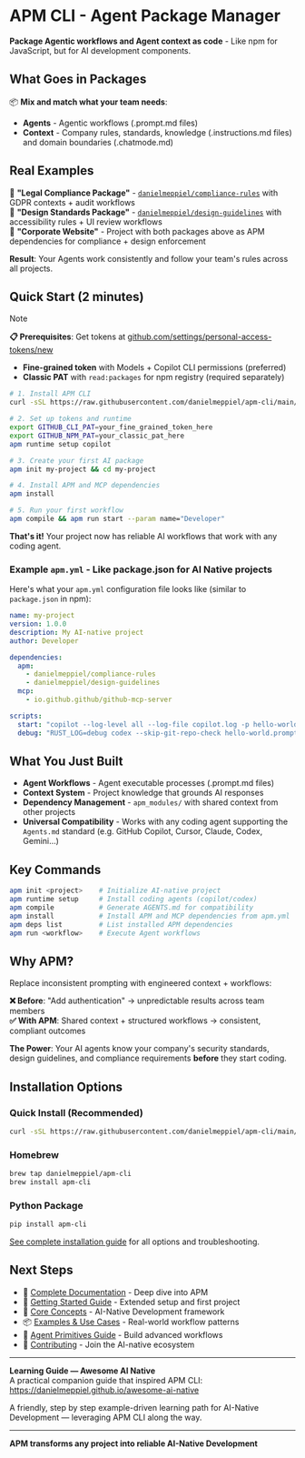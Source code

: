 # APM CLI - Agent Package Manager

**Package Agentic workflows and Agent context as code** - Like npm for JavaScript, but for AI development components.

## What Goes in Packages

📦 **Mix and match what your team needs**:

- **Agents** - Agentic workflows (.prompt.md files)
- **Context** - Company rules, standards, knowledge (.instructions.md files) and domain boundaries (.chatmode.md)

## Real Examples

🏢 **"Legal Compliance Package"** - [`danielmeppiel/compliance-rules`](https://github.com/danielmeppiel/compliance-rules) with GDPR contexts + audit workflows  
👤 **"Design Standards Package"** - [`danielmeppiel/design-guidelines`](https://github.com/danielmeppiel/design-guidelines) with accessibility rules + UI review workflows  
🎯 **"Corporate Website"** - Project with both packages above as APM dependencies for compliance + design enforcement

**Result**: Your Agents work consistently and follow your team's rules across all projects.

## Quick Start (2 minutes)

> [!NOTE] 
> **📋 Prerequisites**: Get tokens at [github.com/settings/personal-access-tokens/new](https://github.com/settings/personal-access-tokens/new)  
> - **Fine-grained token** with Models + Copilot CLI permissions (preferred)  
> - **Classic PAT** with `read:packages` for npm registry (required separately)

```bash
# 1. Install APM CLI
curl -sSL https://raw.githubusercontent.com/danielmeppiel/apm-cli/main/install.sh | sh

# 2. Set up tokens and runtime
export GITHUB_CLI_PAT=your_fine_grained_token_here
export GITHUB_NPM_PAT=your_classic_pat_here
apm runtime setup copilot

# 3. Create your first AI package
apm init my-project && cd my-project

# 4. Install APM and MCP dependencies
apm install

# 5. Run your first workflow
apm compile && apm run start --param name="Developer"
```

**That's it!** Your project now has reliable AI workflows that work with any coding agent.

### Example `apm.yml` - Like package.json for AI Native projects

Here's what your `apm.yml` configuration file looks like (similar to `package.json` in npm):

```yaml
name: my-project
version: 1.0.0
description: My AI-native project
author: Developer

dependencies:
  apm:
    - danielmeppiel/compliance-rules
    - danielmeppiel/design-guidelines
  mcp:
    - io.github.github/github-mcp-server

scripts:
  start: "copilot --log-level all --log-file copilot.log -p hello-world.prompt.md"
  debug: "RUST_LOG=debug codex --skip-git-repo-check hello-world.prompt.md"
```

## What You Just Built

- **Agent Workflows** - Agent executable processes (.prompt.md files)
- **Context System** - Project knowledge that grounds AI responses
- **Dependency Management** - `apm_modules/` with shared context from other projects  
- **Universal Compatibility** - Works with any coding agent supporting the `Agents.md` standard (e.g. GitHub Copilot, Cursor, Claude, Codex, Gemini...)

## Key Commands

```bash
apm init <project>    # Initialize AI-native project
apm runtime setup     # Install coding agents (copilot/codex)
apm compile           # Generate AGENTS.md for compatibility  
apm install           # Install APM and MCP dependencies from apm.yml
apm deps list         # List installed APM dependencies
apm run <workflow>    # Execute Agent workflows
```

## Why APM?

Replace inconsistent prompting with engineered context + workflows:

**❌ Before**: "Add authentication" → unpredictable results across team members  
**✅ With APM**: Shared context + structured workflows → consistent, compliant outcomes

**The Power**: Your AI agents know your company's security standards, design guidelines, and compliance requirements **before** they start coding.

## Installation Options

### Quick Install (Recommended)
```bash
curl -sSL https://raw.githubusercontent.com/danielmeppiel/apm-cli/main/install.sh | sh
```

### Homebrew
```bash
brew tap danielmeppiel/apm-cli
brew install apm-cli
```

### Python Package
```bash
pip install apm-cli
```

[See complete installation guide](docs/getting-started.md) for all options and troubleshooting.

## Next Steps

- 📖 [Complete Documentation](docs/index.md) - Deep dive into APM
- 🚀 [Getting Started Guide](docs/getting-started.md) - Extended setup and first project
- 🧠 [Core Concepts](docs/concepts.md) - AI-Native Development framework  
- 📦 [Examples & Use Cases](docs/examples.md) - Real-world workflow patterns
- 🔧 [Agent Primitives Guide](docs/primitives.md) - Build advanced workflows
- 🤝 [Contributing](CONTRIBUTING.md) - Join the AI-native ecosystem

---

**Learning Guide — Awesome AI Native**  
A practical companion guide that inspired APM CLI: <https://danielmeppiel.github.io/awesome-ai-native>

A friendly, step by step example-driven learning path for AI-Native Development — leveraging APM CLI along the way.

---

**APM transforms any project into reliable AI-Native Development**